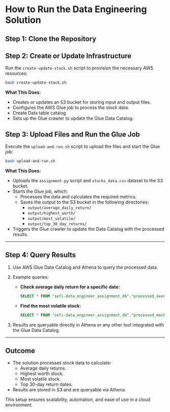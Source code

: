 # How to Run the Data Engineering Solution


## **Step 1: Clone the Repository**

## **Step 2: Create or Update Infrastructure**
 Run the `create-update-stack.sh` script to provision the necessary AWS resources:
   ```bash
   bash create-update-stack.sh
   ```
   **What This Does:**
   - Creates or updates an S3 bucket for storing input and output files.
   - Configures the AWS Glue job to process the stock data.
   - Create Data table catalog
   - Sets up the Glue crawler to update the Glue Data Catalog.



## **Step 3: Upload Files and Run the Glue Job**
 Execute the `upload-and-run.sh` script to upload the files and start the Glue job:
   ```bash
   bash upload-and-run.sh
   ```
   **What This Does:**
   - Uploads the `assignment.py` script and `stocks_data.csv` dataset to the S3 bucket.
   - Starts the Glue job, which:
     - Processes the data and calculates the required metrics.
     - Saves the output to the S3 bucket in the following directories:
       - `output/average_daily_return/`
       - `output/highest_worth/`
       - `output/most_volatile/`
       - `output/top_30_day_returns/`
   - Triggers the Glue crawler to update the Data Catalog with the processed results.

---

## **Step 4: Query Results**
1. Use AWS Glue Data Catalog and Athena to query the processed data.

2. Example queries:
   - **Check average daily return for a specific date:**
     ```sql
     SELECT * FROM "sefi-data_engineer_assignment_db"."processed_average_daily_return" WHERE date = '2022-06-17';
     ```
   - **Find the most volatile stock:**
     ```sql
     SELECT * FROM "sefi-data_engineer_assignment_db"."processed_most_volatile_stock";
     ```

3. Results are queryable directly in Athena or any other tool integrated with the Glue Data Catalog.

---

## **Outcome**
- The solution processes stock data to calculate:
  - Average daily returns.
  - Highest worth stock.
  - Most volatile stock.
  - Top 30-day return dates.
- Results are stored in S3 and are queryable via Athena.

This setup ensures scalability, automation, and ease of use in a cloud environment.

